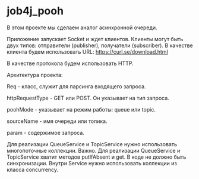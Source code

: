 # job4j_pooh
В этом проекте мы сделаем аналог асинхронной очереди.

Приложение запускает Socket и ждет клиентов.
Клиенты могут быть двух типов: отправители (publisher), получатели (subscriber).
В качестве клиента будем использовать URL:  https://curl.se/download.html

В качестве протокола будем использовать HTTP. 

Архитектура проекта:

Req - класс, служит для парсинга входящего запроса.

httpRequestType - GET или POST. Он указывает на тип запроса.

poohMode - указывает на режим работы: queue или topic.

sourceName - имя очереди или топика. 

param - содержимое запроса.

Для реализации QueueService и TopicService нужно использовать многопоточные коллекции.
Важно. Для реализации QueueService и TopicService хватит методов putIfAbsent и get. 
В коде не должно быть синхронизации. Внутри Service нужно использовать коллекции из класса concurrency.

